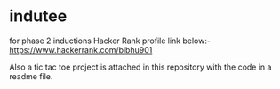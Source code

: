 # indutee
for phase 2 inductions
Hacker Rank profile link below:-
https://www.hackerrank.com/bibhu901

Also a tic tac toe project is attached in this repository with the code in a readme file.
